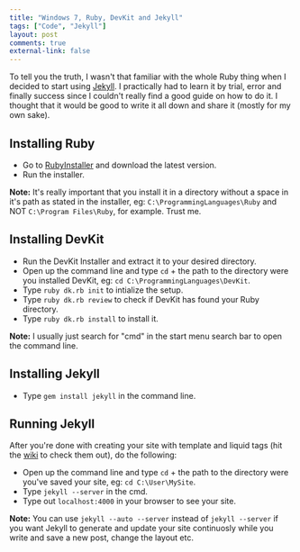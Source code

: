 ```yaml
---
title: "Windows 7, Ruby, DevKit and Jekyll"
tags: ["Code", "Jekyll"]
layout: post
comments: true
external-link: false
---
```


To tell you the truth, I wasn't that familiar with the whole Ruby thing when I decided to start using [Jekyll](http://www.jekyllrb.com/ "Jekyll"). I practically had to learn it by trial, error and finally success since I couldn't really find a good guide on how to do it. I thought that it would be good to write it all down and share it (mostly for my own sake).

## Installing Ruby

- Go to [RubyInstaller](http://rubyinstaller.org/ "Ruby Installer for Windows") and download the latest version.
- Run the installer.

**Note:** It's really important that you install it in a directory without a space in it's path as stated in the installer, eg: `C:\ProgrammingLanguages\Ruby` and NOT `C:\Program Files\Ruby`, for example. Trust me.

## Installing DevKit

- Run the DevKit Installer and extract it to your desired directory.
- Open up the command line and type `cd` + the path to the directory were you installed DevKit, eg: `cd C:\ProgrammingLanguages\DevKit`.
- Type `ruby dk.rb init` to intialize the setup.
- Type `ruby dk.rb review` to check if DevKit has found your Ruby directory.
- Type `ruby dk.rb install` to install it.

**Note:** I usually just search for "cmd" in the start menu search bar to open the command line.

## Installing Jekyll

- Type `gem install jekyll` in the command line.

## Running Jekyll

After you're done with creating your site with template and liquid tags (hit the [wiki](https://github.com/mojombo/jekyll/wiki "Jekyll wiki") to check them out), do the following:

- Open up the command line and type `cd` + the path to the directory were you've saved your site, eg: `cd C:\User\MySite`.
- Type `jekyll --server` in the cmd.
- Type out `localhost:4000` in your browser to see your site.

**Note:** You can use `jekyll --auto --server` instead of `jekyll --server` if you want Jekyll to generate and update your site continuosly while you write and save a new post, change the layout etc.

